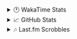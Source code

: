 <details>
  <summary>🕐 WakaTime Stats</summary><br/>

<!--START_SECTION:waka-->
![Code Time](http://img.shields.io/badge/Code%20Time-84%20hrs%205%20mins-blue)

![Profile Views](http://img.shields.io/badge/Profile%20Views-0-blue)

![Lines of code](https://img.shields.io/badge/From%20Hello%20World%20I%27ve%20Written-3.7%20million%20lines%20of%20code-blue)

**🐱 My GitHub Data** 

> 📦 517.9 kB Used in GitHub's Storage 
 > 
> 🏆 884 Contributions in the Year 2025
 > 
> 💼 Opted to Hire
 > 
> 📜 12 Public Repositories 
 > 
> 🔑 14 Private Repositories 
 > 
**I'm a Night 🦉** 

```text
🌞 Morning                1395 commits        ██░░░░░░░░░░░░░░░░░░░░░░░   09.86 % 
🌆 Daytime                5611 commits        ██████████░░░░░░░░░░░░░░░   39.68 % 
🌃 Evening                5509 commits        ██████████░░░░░░░░░░░░░░░   38.95 % 
🌙 Night                  1627 commits        ███░░░░░░░░░░░░░░░░░░░░░░   11.50 % 
```
📅 **I'm Most Productive on Monday** 

```text
Monday                   2367 commits        ████░░░░░░░░░░░░░░░░░░░░░   16.74 % 
Tuesday                  1814 commits        ███░░░░░░░░░░░░░░░░░░░░░░   12.83 % 
Wednesday                1834 commits        ███░░░░░░░░░░░░░░░░░░░░░░   12.97 % 
Thursday                 2192 commits        ████░░░░░░░░░░░░░░░░░░░░░   15.50 % 
Friday                   1502 commits        ███░░░░░░░░░░░░░░░░░░░░░░   10.62 % 
Saturday                 2090 commits        ████░░░░░░░░░░░░░░░░░░░░░   14.78 % 
Sunday                   2343 commits        ████░░░░░░░░░░░░░░░░░░░░░   16.57 % 
```


📊 **This Week I Spent My Time On** 

```text
🕑︎ Time Zone: Asia/Barnaul

💬 Programming Languages: 
PHP                      18 hrs 28 mins      ███████████████░░░░░░░░░░   61.77 % 
Smarty                   5 hrs 26 mins       █████░░░░░░░░░░░░░░░░░░░░   18.22 % 
Twig                     1 hr 48 mins        ██░░░░░░░░░░░░░░░░░░░░░░░   06.02 % 
Text                     54 mins             █░░░░░░░░░░░░░░░░░░░░░░░░   03.04 % 
GitIgnore file           45 mins             █░░░░░░░░░░░░░░░░░░░░░░░░   02.56 % 

🔥 Editors: 
PhpStorm                 29 hrs 54 mins      █████████████████████████   100.00 % 

💻 Operating System: 
Windows                  29 hrs 54 mins      █████████████████████████   100.00 % 
```

**I Mostly Code in PHP** 

```text
PHP                      24 repos            █████████████░░░░░░░░░░░░   51.06 % 
Batchfile                11 repos            ██████░░░░░░░░░░░░░░░░░░░   23.40 % 
HTML                     3 repos             ██░░░░░░░░░░░░░░░░░░░░░░░   06.38 % 
Twig                     1 repo              █░░░░░░░░░░░░░░░░░░░░░░░░   02.13 % 
Pawn                     1 repo              █░░░░░░░░░░░░░░░░░░░░░░░░   02.13 % 
```




 Last Updated on 09/03/2025 00:51:19 UTC
<!--END_SECTION:waka-->
</details>

<details>
  <summary>📈 GitHub Stats</summary><br/>

[![belomaxorka's GitHub stats](https://github-readme-stats.vercel.app/api?username=belomaxorka&theme=buefy)](https://github.com/belomaxorka)
</details>

<details>
  <summary>🎶 Last.fm Scrobbles</summary><br/>

![My scrobbles](https://lastfm-recently-played.vercel.app/api?user=belomaxorka&show_user=header&count=3&footer_style=normal_stats)
</details>
